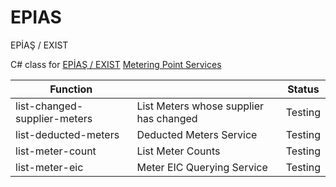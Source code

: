 # EPIAS
EPİAŞ / EXIST

C# class for [EPİAŞ / EXIST][homepage_exist] [Metering Point Services][homepage_service]

| Function |  | Status |
| ------ | ------ | ------ |
| list-changed-supplier-meters | List Meters whose supplier has changed | Testing |
| list-deducted-meters | Deducted Meters Service | Testing |
| list-meter-count | List Meter Counts | Testing |
| list-meter-eic | Meter EIC Querying Service | Testing |

[homepage_owner]: <https://www.progedia.com>
[homepage_product]: <https://www.progedia.com>
[github_owner]: <https://github.com/thefabal>
[homepage_exist]: <https://www.epias.com.tr>
[homepage_service]: <https://tys.epias.com.tr/ecms-consumption-metering-point/technical>
